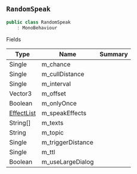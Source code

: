 ## `RandomSpeak`

```csharp
public class RandomSpeak
    : MonoBehaviour

```

Fields

| Type | Name | Summary | 
| --- | --- | --- | 
| Single | m_chance |  | 
| Single | m_cullDistance |  | 
| Single | m_interval |  | 
| Vector3 | m_offset |  | 
| Boolean | m_onlyOnce |  | 
| [EffectList](./EffectList.md) | m_speakEffects |  | 
| String[] | m_texts |  | 
| String | m_topic |  | 
| Single | m_triggerDistance |  | 
| Single | m_ttl |  | 
| Boolean | m_useLargeDialog |  | 


